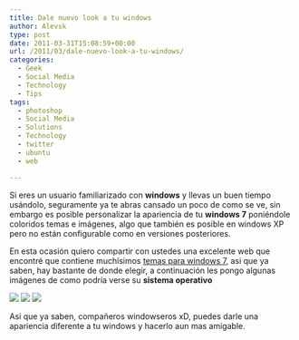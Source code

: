 ```yaml
---
title: Dale nuevo look a tu windows
author: Alevsk
type: post
date: 2011-03-31T15:08:59+00:00
url: /2011/03/dale-nuevo-look-a-tu-windows/
categories:
  - Geek
  - Social Media
  - Technology
  - Tips
tags:
  - photoshop
  - Social Media
  - Solutions
  - Technology
  - twitter
  - ubuntu
  - web

---
```

Si eres un usuario familiarizado con **windows** y llevas un buen tiempo usándolo, seguramente ya te abras cansado un poco de como se ve, sin embargo es posible personalizar la apariencia de tu **windows 7** poniéndole coloridos temas e imágenes, algo que también es posible en windows XP pero no están configurable como en versiones posteriores.

En esta ocasión quiero compartir con ustedes una excelente web que encontré que contiene muchísimos [temas para windows 7][1], asi que ya saben, hay bastante de donde elegir, a continuación les pongo algunas imágenes de como podría verse su **sistema operativo**

[![](/images/avatar1.jpg)](http://www.alevsk.com/2011/03/dale-nuevo-look-a-tu-windows/avatar1/)
[![](/images/porche.jpg)](http://www.alevsk.com/2011/03/dale-nuevo-look-a-tu-windows/porche/)
[![](/images/halo.jpg)](http://www.alevsk.com/2011/03/dale-nuevo-look-a-tu-windows/porche/)

Asi que ya saben, compañeros windowseros xD, puedes darle una apariencia diferente a tu windows y hacerlo aun mas amigable.

 [1]: http://www.elmundogeek.com/10-excelentes-temas-para-windows-7